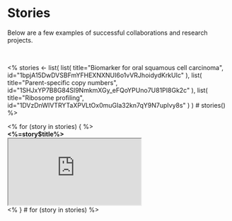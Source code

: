 # Stories

Below are a few examples of successful collaborations and research
projects.  

<br>

<%
stories <- list(
  list(
    title="Biomarker for oral squamous cell carcinoma",
    id="1bpjA15DwDVSBFmYFHEXNXNUI6o1vVRJhoidydKrkUIc"
  ),
  list(
    title="Parent-specific copy numbers",
    id="1SHJxYP7B8G84Sl9NmkmXGy_eFQoYPUno7U81PI8Gk2c"
  ),
  list(
    title="Ribosome profiling",
    id="1DVzDnWIVTRYTaXPVLtOx0muGIa32kn7qY9N7upIvy8s"
  )
) # stories()
%>

<div class="row">
<% for (story in stories) { %>
 <div class="col-xs-12 col-md-6">
  <div class="panel panel-default" style="max-width: 480px;">
   <div class="panel-heading" style="font-weight: bold;"><%=story$title%></div>
   <div class="embed-responsive embed-responsive-4by3">
    <iframe src="https://docs.google.com/presentation/d/<%=story$id%>/embed?start=false&amp;loop=false&amp;delayms=3000"
     mozallowfullscreen="true" webkitallowfullscreen="true" allowfullscreen>
    </iframe>
   </div>
  </div>
 </div>
<% } # for (story in stories) %>
</div>

